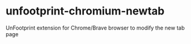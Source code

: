 # unfootprint-chromium-newtab
UnFootprint extension for Chrome/Brave browser to modify the new tab page
